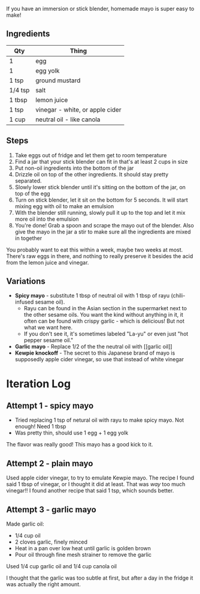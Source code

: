 If you have an immersion or stick blender, homemade mayo is super easy to make!

## Ingredients

|Qty     | Thing |
|--------|-------|
| 1      | egg
| 1      | egg yolk
| 1 tsp  | ground mustard
| 1/4 tsp | salt
| 1 tbsp | lemon juice
| 1 tsp  | vinegar - white, or apple cider
| 1 cup | neutral oil - like canola


## Steps

1. Take eggs out of fridge and let them get to room temperature
2. Find a jar that your stick blender can fit in that's at least 2 cups in size
3. Put non-oil ingredients into the bottom of the jar
4. Drizzle oil on top of the other ingredients. It should stay pretty separated.
5. Slowly lower stick blender until it's sitting on the bottom of the jar, on top of the egg
6. Turn on stick blender, let it sit on the bottom for 5 seconds. It will start mixing egg with oil to make an emulsion
7. With the blender still running, slowly pull it up to the top and let it mix more oil into the emulsion
8. You're done! Grab a spoon and scrape the mayo out of the blender. Also give the mayo in the jar a stir to make sure all the ingredients are mixed in together

You probably want to eat this within a week, maybe two weeks at most. There's raw eggs in there, and nothing to really preserve it besides the acid from the lemon juice and vinegar.


## Variations

* **Spicy mayo** - substitute 1 tbsp of neutral oil with 1 tbsp of rayu (chili-infused sesame oil). 
	* Rayu can be found in the Asian section in the supermarket next to the other sesame oils. You want the kind without anything in it, it often can be found with crispy garlic - which is delicious! But not what we want here.
	* If you don't see it, it's sometimes labeled "La-yu" or even just "hot pepper sesame oil."
* **Garlic mayo** - Replace 1/2 of the the neutral oil with [[garlic oil]]
* **Kewpie knockoff** - The secret to this Japanese brand of mayo is supposedly apple cider vinegar, so use that instead of white vinegar



# Iteration Log

## Attempt 1 - spicy mayo
* Tried replacing 1 tsp of netural oil with rayu to make spicy mayo. Not enough! Need 1 tbsp
* Was pretty thin, should use 1 egg + 1 egg yolk

The flavor was really good! This mayo has a good kick to it.

## Attempt 2 - plain mayo
Used apple cider vinegar, to try to emulate Kewpie mayo. The recipe I found said 1 tbsp of vinegar, or I thought it did at least. That was _way_ too much vinegar!! I found another recipe that said 1 tsp, which sounds better.

## Attempt 3 - garlic mayo
Made garlic oil:
- 1/4 cup oil
- 2 cloves garlic, finely minced
- Heat in a pan over low heat until garlic is golden brown
- Pour oil through fine mesh strainer to remove the garlic

Used 1/4 cup garlic oil and 1/4 cup canola oil

I thought that the garlic was too subtle at first, but after a day in the fridge it was actually the right amount.